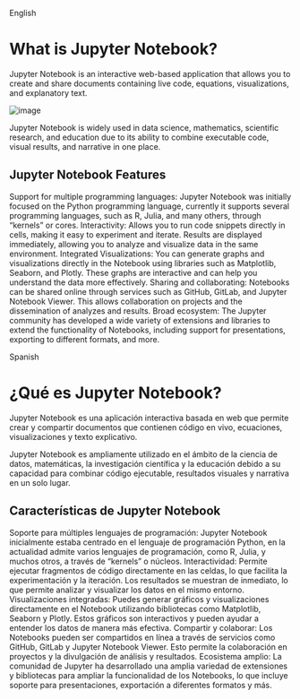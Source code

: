 English
# What is Jupyter Notebook?
Jupyter Notebook is an interactive web-based application that allows you to create and share documents containing live code, equations, visualizations, and explanatory text.

![image](https://github.com/profesiglo21/gui_poo_python/assets/7001197/06901976-7328-4919-a420-e5fcb8064838)



Jupyter Notebook is widely used in data science, mathematics, scientific research, and education due to its ability to combine executable code, visual results, and narrative in one place.

## Jupyter Notebook Features
Support for multiple programming languages: Jupyter Notebook was initially focused on the Python programming language, currently it supports several programming languages, such as R, Julia, and many others, through “kernels” or cores.
Interactivity: Allows you to run code snippets directly in cells, making it easy to experiment and iterate. Results are displayed immediately, allowing you to analyze and visualize data in the same environment.
Integrated Visualizations: You can generate graphs and visualizations directly in the Notebook using libraries such as Matplotlib, Seaborn, and Plotly. These graphs are interactive and can help you understand the data more effectively.
Sharing and collaborating: Notebooks can be shared online through services such as GitHub, GitLab, and Jupyter Notebook Viewer. This allows collaboration on projects and the dissemination of analyzes and results.
Broad ecosystem: The Jupyter community has developed a wide variety of extensions and libraries to extend the functionality of Notebooks, including support for presentations, exporting to different formats, and more.


Spanish
# ¿Qué es Jupyter Notebook?
Jupyter Notebook es una aplicación interactiva basada en web que permite crear y compartir documentos que contienen código en vivo, ecuaciones, visualizaciones y texto explicativo.

Jupyter Notebook es ampliamente utilizado en el ámbito de la ciencia de datos, matemáticas, la investigación científica y la educación debido a su capacidad para combinar código ejecutable, resultados visuales y narrativa en un solo lugar.

## Características de Jupyter Notebook
Soporte para múltiples lenguajes de programación: Jupyter Notebook inicialmente estaba centrado en el lenguaje de programación Python, en la actualidad admite varios lenguajes de programación, como R, Julia, y muchos otros, a través de “kernels” o núcleos.
Interactividad: Permite ejecutar fragmentos de código directamente en las celdas, lo que facilita la experimentación y la iteración. Los resultados se muestran de inmediato, lo que permite analizar y visualizar los datos en el mismo entorno.
Visualizaciones integradas: Puedes generar gráficos y visualizaciones directamente en el Notebook utilizando bibliotecas como Matplotlib, Seaborn y Plotly. Estos gráficos son interactivos y pueden ayudar a entender los datos de manera más efectiva.
Compartir y colaborar: Los Notebooks pueden ser compartidos en línea a través de servicios como GitHub, GitLab y Jupyter Notebook Viewer. Esto permite la colaboración en proyectos y la divulgación de análisis y resultados.
Ecosistema amplio: La comunidad de Jupyter ha desarrollado una amplia variedad de extensiones y bibliotecas para ampliar la funcionalidad de los Notebooks, lo que incluye soporte para presentaciones, exportación a diferentes formatos y más.

